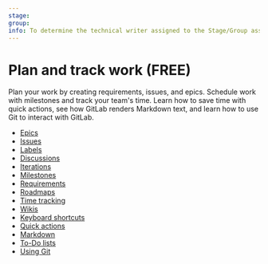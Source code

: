 ```yaml
---
stage: 
group: 
info: To determine the technical writer assigned to the Stage/Group associated with this page, see https://about.gitlab.com/handbook/engineering/ux/technical-writing/#assignments
---
```


# Plan and track work **(FREE)**

Plan your work by creating requirements, issues, and epics. Schedule work
with milestones and track your team's time. Learn how to save time with
quick actions, see how GitLab renders Markdown text, and learn how to
use Git to interact with GitLab.

- [Epics](../user/group/epics/index.md)
- [Issues](../user/project/issues/index.md)
- [Labels](../user/project/labels.md)
- [Discussions](../user/discussions/index.md)
- [Iterations](../user/group/iterations/index.md)
- [Milestones](../user/project/milestones/index.md)
- [Requirements](../user/project/requirements/index.md)
- [Roadmaps](../user/group/roadmap/index.md)
- [Time tracking](../user/project/time_tracking.md)
- [Wikis](../user/project/wiki/index.md)
- [Keyboard shortcuts](../user/shortcuts.md)
- [Quick actions](../user/project/quick_actions.md)
- [Markdown](../user/markdown.md)
- [To-Do lists](../user/todos.md)
- [Using Git](../topics/git/index.md)
